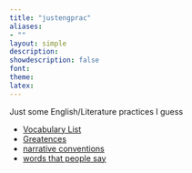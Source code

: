 ```yaml
---
title: "justengprac"
aliases:
- ""
layout: simple
description: 
showdescription: false
font: 
theme: 
latex: 
---
```


Just some English/Literature practices I guess

- [Vocabulary List](vocab.md)
- [Greatences](greatences.md)
- [narrative conventions](narrativeconventions.md)
- [words that people say](../wordspplsay.md)
